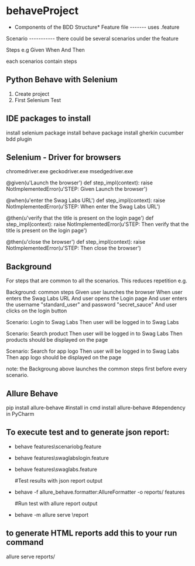 # behaveProject

* Components of the BDD Structure*
Feature file -------  uses .feature 

Scenario -----------  there could be several scenarios under the feature

Steps e.g    Given
             When
             And
             Then

each scenarios contain steps


Python Behave with Selenium
--------------------------------

1. Create project
2. First Selenium Test

IDE packages to install
------------------------
install selenium package
install behave package
install gherkin cucumber bdd plugin

Selenium - Driver for browsers
-----------------------------------
chromedriver.exe
geckodriver.exe
msedgedriver.exe




@given(u'Launch the browser')
def step_impl(context):
    raise NotImplementedError(u'STEP: Given Launch the browser')


@when(u'enter the Swag Labs URL')
def step_impl(context):
    raise NotImplementedError(u'STEP: When enter the Swag Labs URL')


@then(u'verify that the title is present on the login page')
def step_impl(context):
    raise NotImplementedError(u'STEP: Then verify that the title is present on the login page')


@then(u'close the browser')
def step_impl(context):
    raise NotImplementedError(u'STEP: Then close the browser')


Background
--------------
For steps that are common to all the scenarios. This reduces repetition e.g.


Background: common steps
    Given user launches the browser
    When user enters the Swag Labs URL
    And user opens the Login page
    And user enters the username "standard_user" and password "secret_sauce"
    And user clicks on the login button

  Scenario: Login to Swag Labs
    Then user will be logged in to Swag Labs

  Scenario: Search product
    Then user will be logged in to Swag Labs
    Then products should be displayed on the page

  Scenario: Search for app logo
    Then user will be logged in to Swag Labs
    Then app logo should be displayed on the page


note: the Backgroung above launches the common steps first before every scenario.


Allure Behave
----------------

 pip install allure-behave                                           #install in cmd
 install allure-behave                                               #dependency in PyCharm

To execute test and to generate json report: 
------------------------------------- 

* behave features\scenariobg.feature
* behave features\swaglabslogin.feature 
* behave features\swaglabs.feature

  #Test results with json report output

* behave -f allure_behave.formatter:AllureFormatter -o reports/ features

  #Run test with allure report output  

* behave -m allure serve \report


to generate HTML reports add this to your run command
-----------------------------------------------------
allure serve reports/



















